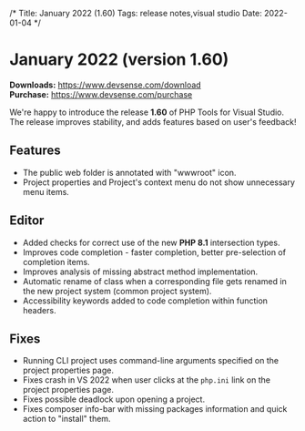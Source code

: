 /*
Title: January 2022 (1.60)
Tags: release notes,visual studio
Date: 2022-01-04
*/

# January 2022 (version 1.60)

**Downloads:** https://www.devsense.com/download<br/>
**Purchase:** https://www.devsense.com/purchase

We're happy to introduce the release **1.60** of PHP Tools for Visual Studio. The release improves stability, and adds features based on user's feedback!

## Features

- The public web folder is annotated with "wwwroot" icon.
- Project properties and Project's context menu do not show unnecessary menu items.

## Editor

- Added checks for correct use of the new **PHP 8.1** intersection types.
- Improves code completion - faster completion, better pre-selection of completion items.
- Improves analysis of missing abstract method implementation.
- Automatic rename of class when a corresponding file gets renamed in the new project system (common project system).
- Accessibility keywords added to code completion within function headers.

## Fixes

- Running CLI project uses command-line arguments specified on the project properties page.
- Fixes crash in VS 2022 when user clicks at the `php.ini` link on the project properties page.
- Fixes possible deadlock upon opening a project.
- Fixes composer info-bar with missing packages information and quick action to "install" them.
